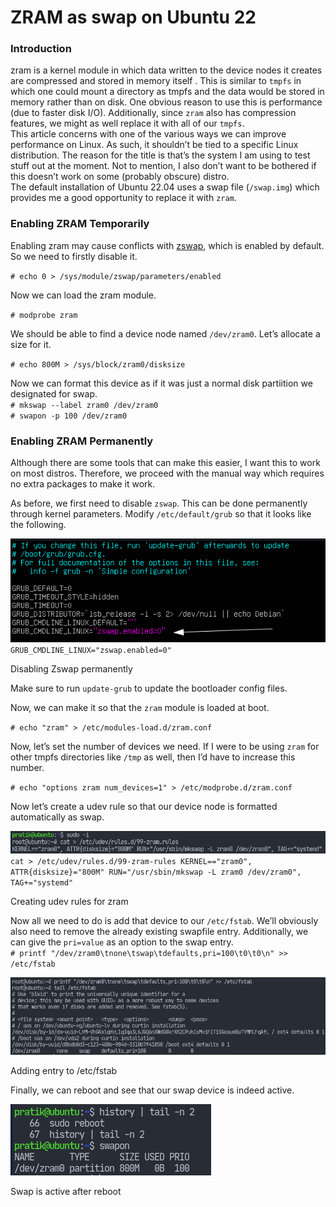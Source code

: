 ZRAM as swap on Ubuntu 22
=========================



### Introduction

zram is a kernel module in which data written to the device nodes it creates are compressed and stored in memory itself . This is similar to `tmpfs` in which one could mount a directory as tmpfs and the data would be stored in memory rather than on disk. One obvious reason to use this is performance (due to faster disk I/O). Additionally, since `zram` also has compression features, we might as well replace it with all of our `tmpfs`.  
This article concerns with one of the various ways we can improve performance on Linux. As such, it shouldn’t be tied to a specific Linux distribution. The reason for the title is that’s the system I am using to test stuff out at the moment. Not to mention, I also don’t want to be bothered if this doesn’t work on some (probably obscure) distro.  
The default installation of Ubuntu 22.04 uses a swap file (`/swap.img`) which provides me a good opportunity to replace it with `zram`.

### Enabling ZRAM Temporarily

Enabling zram may cause conflicts with [zswap](https://wiki.archlinux.org/title/Zswap), which is enabled by default. So we need to firstly disable it.

`# echo 0 > /sys/module/zswap/parameters/enabled`

Now we can load the zram module.

`# modprobe zram`

We should be able to find a device node named `/dev/zram0`. Let’s allocate a size for it.

`# echo 800M > /sys/block/zram0/disksize`

Now we can format this device as if it was just a normal disk partiition we designated for swap.  
`# mkswap --label zram0 /dev/zram0`  
`# swapon -p 100 /dev/zram0`

### Enabling ZRAM Permanently

Although there are some tools that can make this easier, I want this to work on most distros. Therefore, we proceed with the manual way which requires no extra packages to make it work.

As before, we first need to disable `zswap`. This can be done permanently through kernel parameters. Modify `/etc/default/grub` so that it looks like the following.

[![](grub.png)](grub.png)
`GRUB_CMDLINE_LINUX="zswap.enabled=0"`

Disabling Zswap permanently

Make sure to run `update-grub` to update the bootloader config files.

Now, we can make it so that the `zram` module is loaded at boot.

`# echo "zram" > /etc/modules-load.d/zram.conf`

Now, let’s set the number of devices we need. If I were to be using `zram` for other tmpfs directories like `/tmp` as well, then I’d have to increase this number.

`# echo "options zram num_devices=1" > /etc/modprobe.d/zram.conf`

Now let’s create a udev rule so that our device node is formatted automatically as swap.

[![](udev_rules-1.png)](udev_rules-1.png)
`cat > /etc/udev/rules.d/99-zram-rules
KERNEL=="zram0", ATTR{disksize}="800M" RUN="/usr/sbin/mkswap -L zram0 /dev/zram0", TAG+="systemd"`


Creating udev rules for zram

Now all we need to do is add that device to our `/etc/fstab`. We’ll obviously also need to remove the already existing swapfile entry. Additionally, we can give the `pri=value` as an option to the swap entry.  
`# printf "/dev/zram0\tnone\tswap\tdefaults,pri=100\t0\t0\n" >> /etc/fstab`

[![](adding_fstab_entry.png)](adding_fstab_entry.png)

Adding entry to /etc/fstab

Finally, we can reboot and see that our swap device is indeed active.

[![](swap-works.png)](swap-works.png)

Swap is active after reboot
